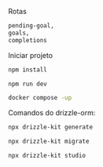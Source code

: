Rotas
```bash
pending-goal,
goals,
completions
```

Iniciar projeto
```bash
npm install

npm run dev

docker compose -up 
```

Comandos do drizzle-orm:
```bash
npx drizzle-kit generate

npx drizzle-kit migrate

npx drizzle-kit studio

```